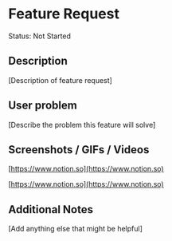 # Feature Request

Status: Not Started

## **Description**

[Description of feature request]

## User problem

[Describe the problem this feature will solve]

## Screenshots / GIFs / Videos

[https://www.notion.so](https://www.notion.so)

[https://www.notion.so](https://www.notion.so)

## Additional Notes

[Add anything else that might be helpful]